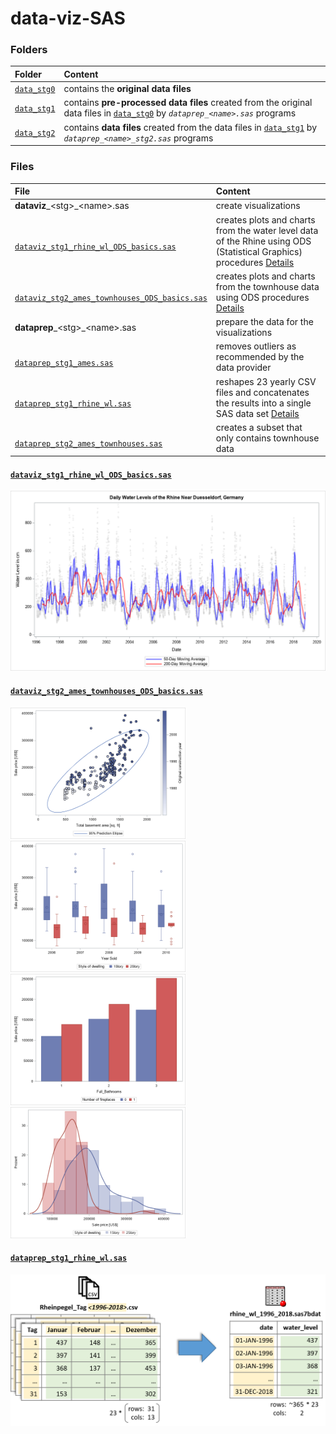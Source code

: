 # data-viz-SAS

### Folders

<table>

<thead>
<tr>
<th align="left">Folder</th>
<th align="left">Content</th>
</tr>
</thead>

<tbody>


<!-- data_stg0 -->
<tr>

<td align="left">
<code><a target="_blank" rel="noopener noreferrer" href='https://github.com/j-honnacker/data-viz-SAS/tree/master/data_stg0'>data_stg0</a></code>
</td>

<td align="left">
contains the <strong>original data files</strong>
</td>
</tr>


<!-- data_stg1 -->
<tr>

<td align="left">
<code><a target="_blank" rel="noopener noreferrer" href='https://github.com/j-honnacker/data-viz-SAS/tree/master/data_stg1'>data_stg1</a></code>
</td>

<td align="left">
contains <strong>pre-processed data files</strong> created from the original data files in <code><a target="_blank" rel="noopener noreferrer" href='https://github.com/j-honnacker/data-viz-SAS/tree/master/data_stg0'>data_stg0</a></code> by <code><em>dataprep_&ltname&gt.sas</em></code> programs
</td>
</tr>


<!-- data_stg2 -->
<tr>

<td align="left">
<code><a target="_blank" rel="noopener noreferrer" href='https://github.com/j-honnacker/data-viz-SAS/tree/master/data_stg2'>data_stg2</a></code>
</td>

<td align="left">
contains <strong>data files</strong> created from the data files in <code><a target="_blank" rel="noopener noreferrer" href='https://github.com/j-honnacker/data-viz-SAS/tree/master/data_stg1'>data_stg1</a></code> by <code><em>dataprep_&ltname&gt_stg2.sas</em></code> programs
</td>
</tr>


</tbody>

</table>



### Files

<table>

<thead>
<tr>
<th align="left">File</th>
<th align="left">Content</th>
</tr>
</thead>

<tbody>

<!-- dataviz files -->
<tr>

<td align="left">
<b>dataviz</b>_&ltstg&gt_&ltname&gt.sas
</td>

<td align="left">
create visualizations
</td>

</tr>


<!-- dataviz_stg1_rhine_wl_ODS_basics.sas -->
<tr>

<td align="left">
<code><a target="_blank" rel="noopener noreferrer" href="https://github.com/j-honnacker/data-viz-SAS/blob/master/dataviz_stg1_rhine_wl_ODS_basics.sas">
dataviz_stg1_rhine_wl_ODS_basics.sas
</a></code>
</td>

<td align="left">
creates plots and charts from the water level data of the Rhine using ODS (Statistical Graphics) procedures <a href="#dataviz_stg1_rhine_wl_ODS_basics">Details</a>
</td>

</tr>


<!-- dataviz_stg2_ames_townhouses_ODS_basics.sas -->
<tr>

<td align="left">
<code><a target="_blank" rel="noopener noreferrer" href="https://github.com/j-honnacker/data-viz-SAS/blob/master/dataviz_stg2_ames_townhouses_ODS_basics.sas">
dataviz_stg2_ames_townhouses_ODS_basics.sas
</a></code>
</td>

<td align="left">
creates plots and charts from the townhouse data using ODS procedures <a href="#dataviz_stg2_ames_townhouses_ODS_basics">Details</a>
</td>

</tr>



<!-- dataprep files -->
<tr>

<td align="left">
<b>dataprep</b>_&ltstg&gt_&ltname&gt.sas
</td>

<td align="left">
prepare the data for the visualizations
</td>

</tr>


<!-- dataprep_stg1_ames.sas -->
<tr>

<td align="left">
<code><a target="_blank" rel="noopener noreferrer" href="https://github.com/j-honnacker/data-viz-SAS/blob/master/dataprep_stg1_ames.sas">
dataprep_stg1_ames.sas
</a></code>
</td>

<td align="left">
removes outliers as recommended by the data provider
</td>

</tr>


<!-- dataprep_stg1_rhine_wl.sas -->
<tr>

<td align="left">
<code><a target="_blank" rel="noopener noreferrer" href="https://github.com/j-honnacker/data-viz-SAS/blob/master/dataprep_stg1_rhine_wl.sas">
dataprep_stg1_rhine_wl.sas
</a></code>
</td>

<td align="left">
reshapes 23 yearly CSV files and concatenates the results into a single SAS data set <a href="#dataprep_stg1_ames_wl">Details</a>
</td>

</tr>


<!-- dataprep_stg2_ames_townhouses.sas -->
<tr>

<td align="left">
<code><a target="_blank" rel="noopener noreferrer" href="https://github.com/j-honnacker/data-viz-SAS/blob/master/dataprep_stg2_ames_townhouses.sas">
dataprep_stg2_ames_townhouses.sas
</a></code>
</td>

<td align="left">
creates a subset that only contains townhouse data
</td>

</tr>

</tbody>

</table>



<!-- Details: dataviz_stg1_rhine_wl_ODS_basics --> 

#### <a id='dataviz_stg1_rhine_wl_ODS_basics' target="_blank" rel="noopener noreferrer" href='https://github.com/j-honnacker/data-viz-SAS/blob/master/dataviz_stg1_rhine_wl_ODS_basics.sas'>`dataviz_stg1_rhine_wl_ODS_basics.sas`</a>

<img src="https://github.com/j-honnacker/data-viz-SAS/blob/README/viz_stg1_rhine_moving_average.png" alt="Scatter Plot with Moving Averages" width="560"/>



<!-- Details: dataviz_stg2_ames_townhouses.sas --> 

#### <a id='dataviz_stg2_ames_townhouses_ODS_basics' target="_blank" rel="noopener noreferrer" href='https://github.com/j-honnacker/data-viz-SAS/tree/master/dataviz_stg2_ames_townhouses_ODS_basics.sas'>`dataviz_stg2_ames_townhouses_ODS_basics.sas`</a>

<img src="https://github.com/j-honnacker/data-viz-SAS/blob/README/viz_stg2_ames_townhouses_ODS_basics_scatter.png" alt="Scatter Plot with Prediction Ellipse" width="280"/><img src="https://github.com/j-honnacker/data-viz-SAS/blob/README/viz_stg2_ames_townhouses_ODS_basics_box.png" alt="Box Plots, grouped" width="280"/><img src="https://github.com/j-honnacker/data-viz-SAS/blob/README/viz_stg2_ames_townhouses_ODS_basics_bar.png" alt="Bar Plot, grouped" width="280"/><img src="https://github.com/j-honnacker/data-viz-SAS/blob/README/viz_stg2_ames_townhouses_ODS_basics_histogram.png" alt="Histograms, overlayed" width="280"/>



<!-- Details: dataprep_stg1_rhine_wl.sas -->

#### <a id='dataprep_stg1_ames_wl' target="_blank" rel="noopener noreferrer" href='https://github.com/j-honnacker/data-viz-SAS/tree/master/dataprep_stg1_rhine_wl.sas'>`dataprep_stg1_rhine_wl.sas`</a>

<p align="center">
  <img src="https://github.com/j-honnacker/data-viz-SAS/blob/README/dataprep_stg1_rhine_wl.png" alt="" width="600"/>
</p>
